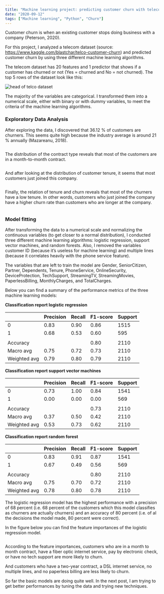```yaml
---
title: "Machine learning project: predicting customer churn with telecom data"
date: "2020-09-12"
tags: ["Machine learning", "Python", "Churn"]
---
```


Customer churn is when an existing customer stops doing business with a company (Peterson, 2020).

For this project, I analyzed a telecom dataset (source: <https://www.kaggle.com/blastchar/telco-customer-churn>) and predicted customer churn by using three
different machine learning algorithms.

The telecom dataset has 20 features and 1 predictor that shows if a customer has churned or not (Yes = churned and No = not churned). The top 5 rows of the dataset look like this:

<img src="{{ site.url {{ site.baseurl }}/images/head_telco.png" alt = "head of telco dataset">

The majority of the variables are categorical. I transformed them into a numerical scale, either with binary or with dummy variables, to meet the criteria of the machine learning algorithms.

### Exploratory Data Analysis
After exploring the data, I discovered that 36.12 % of customers are churners. This seems quite high because the industry average is around 21 % annually (Mazareanu, 2018).

<img src="{{ site.url {{ site.baseurl }}/images/churn-rate.png" alt = "">

The distribution of the contract type reveals that most of the customers are in a month-to-month contract.

<img src="{{ site.url {{ site.baseurl }}/images/contract.png" alt = "">

And after looking at the distribution of customer tenure, it seems that most customers just joined this company.

<img src="{{ site.url {{ site.baseurl }}/images/tenure.png" alt = "">

Finally, the relation of tenure and churn reveals that most of the churners have a low tenure. In other words, customers who just joined the company have a higher churn rate than customers who are longer at the company.

<img src="{{ site.url {{ site.baseurl }}/images/tenure-churn.png" alt = "">

### Model fitting
After transforming the data to a numerical scale and normalizing the continuous variables (to get closer to a normal distribution), I conducted three different machine learning algorithms: logistic regression, support vector machines, and random forests. Also, I removed the variables customer ID (because it’s useless for machine learning) and multiple lines (because it correlates heavily with the phone service feature).

The variables that are left to train the model are Gender, SeniorCitizen, Partner, Dependents, Tenure, PhoneService, OnlineSecurity, DeviceProtection, TechSupport, StreamingTV, StreamingMovies, PaperlessBilling, MonthlyCharges, and TotalCharges.

Below you can find a summary of the performance metrics of the three machine learning models:

**Classification report logistic regression**

|              | Precision | Recall | F1-score | Support |
|--------------|-----------|--------|----------|---------|
| 0            | 0.83      | 0.90   | 0.86     | 1515    |
| 1            | 0.68      | 0.53   | 0.60     | 595     |
|              |           |        |          |         |
| Accuracy     |           |        | 0.80     | 2110    |
| Macro avg    | 0.75      | 0.72   | 0.73     | 2110    |
| Weighted avg | 0.79      | 0.80   | 0.79     | 2110    |



**Classification report support vector machines**


|              | Precision | Recall | F1-score | Support |
|--------------|-----------|--------|----------|---------|
| 0            | 0.73      | 1.00   | 0.84     | 1541    |
| 1            | 0.00      | 0.00   | 0.00     | 569     |
|              |           |        |          |         |
| Accuracy     |           |        | 0.73     | 2110    |
| Macro avg    | 0.37      | 0.50   | 0.42     | 2110    |
| Weighted avg | 0.53      | 0.73   | 0.62     | 2110    |



**Classification report random forest**

|              | Precision | Recall | F1-score | Support |
|--------------|-----------|--------|----------|---------|
| 0            | 0.83      | 0.91   | 0.87     | 1541    |
| 1            | 0.67      | 0.49   | 0.56     | 569     |
|              |           |        |          |         |
| Accuracy     |           |        | 0.80     | 2110    |
| Macro avg    | 0.75      | 0.70   | 0.72     | 2110    |
| Weighted avg | 0.78      | 0.80   | 0.78     | 2110    |

The logistic regression model has the highest performance with a precision of 68 percent (i.e. 68 percent of the customers which this model classifies as churners are actually churners) and an accuracy of 80 percent (i.e. of al the decisions the model made, 80 percent were correct).

In the figure below you can find the feature importances of the logistic regression model.

<img src="{{ site.url {{ site.baseurl }}/images/importances_lr.png" alt = "">

According to the feature importances, customers who are in a month to month contract, have a fiber optic internet service, pay by electronic check, or have no tech support are more likely to churn.

And customers who have a two-year contract, a DSL internet service, no multiple lines, and no paperless billing are less likely to churn.

So far the basic models are doing quite well. In the next post, I am trying to get better performances by tuning the data and trying new techniques.
